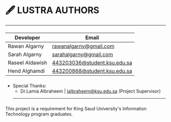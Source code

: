 # 🖋️ LUSTRA AUTHORS
---
###
| Developer           | Email                     |
|---------------------|---------------------------|
| Rawan Algarny       | rawanalgarny@gmail.com    |
| Sarah Algarny       | sarahalgarny@gmail.com    |
| Raseel Aldawish     | 443203036@student.ksu.edu.sa |
| Hend Alghamdi       | 443200868@student.ksu.edu.sa |
###
- Special Thanks:
  - Dr.Lamia Albraheem | lalbraheem@ksu.edu.sa
  (Project Supervisor)
  ---
###
This project is a requirement for King Saud University's Information Technology program graduates.
